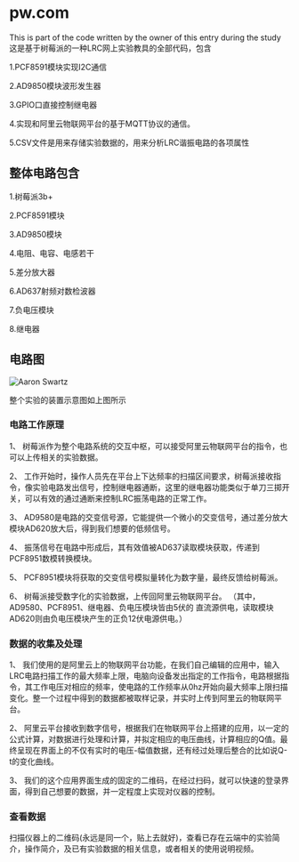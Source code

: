 # pw.com
 This is part of the code written by the owner of this entry during the study
 这是基于树莓派的一种LRC网上实验教具的全部代码，包含
 
 1.PCF8591模块实现I2C通信
 
 2.AD9850模块波形发生器
 
 3.GPIO口直接控制继电器
 
 4.实现和阿里云物联网平台的基于MQTT协议的通信。
 
 5.CSV文件是用来存储实验数据的，用来分析LRC谐振电路的各项属性
 
 ## 整体电路包含

1.树莓派3b+

2.PCF8591模块

3.AD9850模块

4.电阻、电容、电感若干

5.差分放大器

6.AD637射频对数检波器

7.负电压模块

8.继电器

## 电路图
![Aaron Swartz](https://raw.githubusercontent.com/Creator-lyf/pw.com/master/电路图.png)

 整个实验的装置示意图如上图所示
### 电路工作原理
1、	树莓派作为整个电路系统的交互中枢，可以接受阿里云物联网平台的指令，也可以上传相关的实验数据。

2、	工作开始时，操作人员先在平台上下达频率的扫描区间要求，树莓派接收指令，像实验电路发出信号，控制继电器通断，这里的继电器功能类似于单刀三掷开关，可以有效的通过通断来控制LRC振荡电路的正常工作。

3、	AD9580是电路的交变信号源，它能提供一个微小的交变信号，通过差分放大模块AD620放大后，得到我们想要的低频信号。

4、	振荡信号在电路中形成后，其有效值被AD637读取模块获取，传递到PCF8951数模转换模块。

5、	PCF8951模块将获取的交变信号模拟量转化为数字量，最终反馈给树莓派。

6、	树莓派接受数字化的实验数据，上传回阿里云物联网平台。
（其中，AD9580、PCF8951、继电器、负电压模块皆由5伏的 直流源供电，读取模块AD620则由负电压模块产生的正负12伏电源供电。）

### 数据的收集及处理
1、	我们使用的是阿里云上的物联网平台功能，在我们自己编辑的应用中，输入LRC电路扫描工作的最大频率上限，电脑向设备发出指定的工作指令，电路根据指令，其工作电压对相应的频率，使电路的工作频率从0hz开始向最大频率上限扫描变化。整一个过程中得到的数据都被取样记录，并实时上传到阿里云的物联网平台。

2、	阿里云平台接收到数字信号，根据我们在物联网平台上搭建的应用，以一定的公式计算，对数据进行处理和计算，并拟定相应的电压曲线，计算相应的Q值。最终呈现在界面上的不仅有实时的电压-幅值数据，还有经过处理后整合的比如说Q-t的变化曲线。

3、	我们的这个应用界面生成的固定的二维码，在经过扫码，就可以快速的登录界面，得到自己想要的数据，并一定程度上实现对仪器的控制。

### 查看数据
扫描仪器上的二维码(永远是同一个，贴上去就好)，查看已存在云端中的实验简介，操作简介，及已有实验数据的相关信息，或者相关的使用说明视频。


